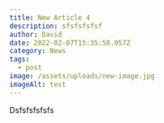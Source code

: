 ```yaml
---
title: New Article 4
description: sfsfsfsfsf
author: David
date: 2022-02-07T15:35:58.057Z
category: News
tags:
  - post
image: /assets/uploads/new-image.jpg
imageAlt: test
---
```

Dsfsfsfsfsfs